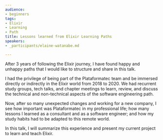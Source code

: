 ```yaml
---
audience:
- beginners
tags:
- Elixir
- Learning
- Path
title: Lessons learned from Elixir Learning Paths
speakers:
- _participants/elaine-watanabe.md

---
```

After 3 years of following the Elixir journey, I have found happy and unhappy paths that I would like to structure and share in this talk.   
  
I had the privilege of being part of the Plataformatec team and be immersed directly or indirectly in the Elixir world from 2018 to 2020. We had recurrent study groups, tech talks, and chapter meetings to learn, review, and discuss the technical and non-technical aspects of the software engineering path.  
  
Now, after so many unexpected changes and working for a new company, I see how important was Plataformatec in my professional life; how many lessons I learned as a consultant and as a software engineer; and how my study habits had to be adapted to this remote world.   
  
In this talk, I will summarize this experience and present my current project to learn and teach Elixir.